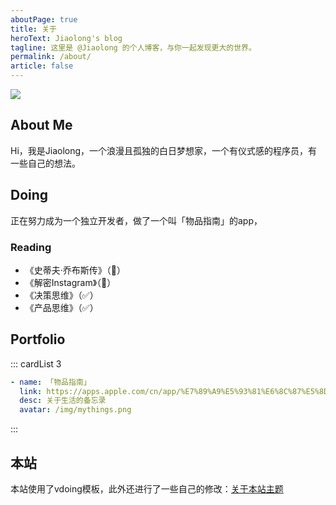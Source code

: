 ```yaml
---
aboutPage: true
title: 关于
heroText: Jiaolong's blog
tagline: 这里是 @Jiaolong 的个人博客，与你一起发现更大的世界。
permalink: /about/
article: false
---
```

<img src = "/img/about_blog.png">

## About Me

Hi，我是Jiaolong，一个浪漫且孤独的白日梦想家，一个有仪式感的程序员，有一些自己的想法。

## Doing

正在努力成为一个独立开发者，做了一个叫「物品指南」的app，



### Reading

- 《史蒂夫·乔布斯传》（📖）
- 《解密Instagram》（📖）
- 《决策思维》（✅）
- 《产品思维》（✅）



## Portfolio

::: cardList 3

```yaml
- name: 「物品指南」
  link: https://apps.apple.com/cn/app/%E7%89%A9%E5%93%81%E6%8C%87%E5%8D%97-%E5%85%B3%E4%BA%8E%E7%89%A9%E5%93%81%E7%9A%84%E5%A4%87%E5%BF%98%E5%BD%95/id1585221053?platform=iphone
  desc: 关于生活的备忘录
  avatar: /img/mythings.png
```
:::



## 本站

本站使用了vdoing模板，此外还进行了一些自己的修改：[关于本站主题](/pages/7593c4/)

